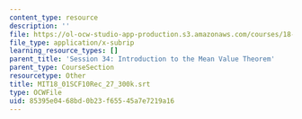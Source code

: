 ```yaml
---
content_type: resource
description: ''
file: https://ol-ocw-studio-app-production.s3.amazonaws.com/courses/18-01sc-single-variable-calculus-fall-2010/85395e0468bd0b23f65545a7e7219a16_MIT18_01SCF10Rec_27_300k.srt
file_type: application/x-subrip
learning_resource_types: []
parent_title: 'Session 34: Introduction to the Mean Value Theorem'
parent_type: CourseSection
resourcetype: Other
title: MIT18_01SCF10Rec_27_300k.srt
type: OCWFile
uid: 85395e04-68bd-0b23-f655-45a7e7219a16
---
```

